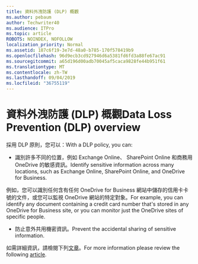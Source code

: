 ```yaml
---
title: 資料外洩防護 (DLP) 概觀
ms.author: pebaum
author: Techwriter40
ms.audience: ITPro
ms.topic: article
ROBOTS: NOINDEX, NOFOLLOW
localization_priority: Normal
ms.assetid: 187c6f19-3e7d-48a0-b785-170f578419b9
ms.openlocfilehash: 96d9ecb3cd927946d6a5381fd6fd3a88fe67ac91
ms.sourcegitcommit: a65d196d00adb70045af5caca9828fe44b951f61
ms.translationtype: MT
ms.contentlocale: zh-TW
ms.lasthandoff: 09/04/2019
ms.locfileid: "36755119"
---
```

# <a name="data-loss-prevention-dlp-overview"></a><span data-ttu-id="2e890-102">資料外洩防護 (DLP) 概觀</span><span class="sxs-lookup"><span data-stu-id="2e890-102">Data Loss Prevention (DLP) overview</span></span>

<span data-ttu-id="2e890-103">採用 DLP 原則，您可以：</span><span class="sxs-lookup"><span data-stu-id="2e890-103">With a DLP policy, you can:</span></span>

- <span data-ttu-id="2e890-104">識別許多不同的位置，例如 Exchange Online、 SharePoint Online 和商務用 OneDrive 的敏感資訊。</span><span class="sxs-lookup"><span data-stu-id="2e890-104">Identify sensitive information across many locations, such as Exchange Online, SharePoint Online, and OneDrive for Business.</span></span>


<span data-ttu-id="2e890-105">例如，您可以識別任何含有任何 OneDrive for Business 網站中儲存的信用卡卡號的文件，或您可以監視 OneDrive 網站的特定對象。</span><span class="sxs-lookup"><span data-stu-id="2e890-105">For example, you can identify any document containing a credit card number that's stored in any OneDrive for Business site, or you can monitor just the OneDrive sites of specific people.</span></span>

- <span data-ttu-id="2e890-106">防止意外共用機密資訊。</span><span class="sxs-lookup"><span data-stu-id="2e890-106">Prevent the accidental sharing of sensitive information.</span></span>


<span data-ttu-id="2e890-107">如需詳細資訊，請檢閱下列[文章](https://docs.microsoft.com/office365/securitycompliance/data-loss-prevention-policies)。</span><span class="sxs-lookup"><span data-stu-id="2e890-107">For more information please review the following [article](https://docs.microsoft.com/office365/securitycompliance/data-loss-prevention-policies).</span></span>

